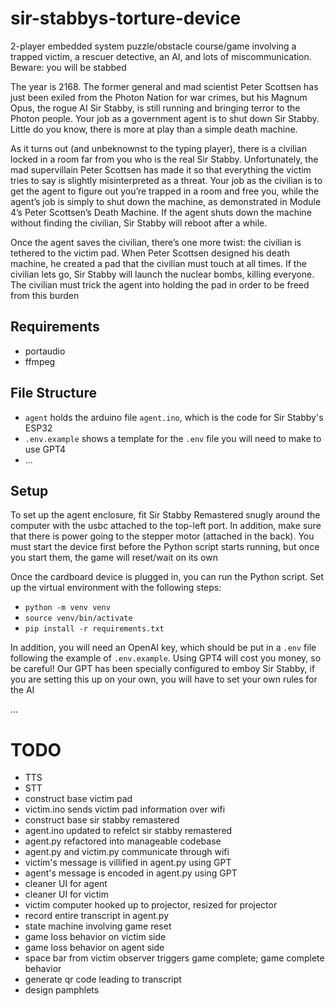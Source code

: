 # sir-stabbys-torture-device

2-player embedded system puzzle/obstacle course/game involving a trapped victim, a rescuer detective, an AI, and lots of miscommunication. Beware: you will be stabbed

The year is 2168. The former general and mad scientist Peter Scottsen has just been exiled from the Photon Nation for war crimes, but his Magnum Opus, the rogue AI Sir Stabby, is still running and bringing terror to the Photon people. Your job as a government agent is to shut down Sir Stabby. Little do you know, there is more at play than a simple death machine.

As it turns out (and unbeknownst to the typing player), there is a civilian locked in a room far from you who is the real Sir Stabby. Unfortunately, the mad supervillain Peter Scottsen has made it so that everything the victim tries to say is slightly misinterpreted as a threat. Your job as the civilian is to get the agent to figure out you’re trapped in a room and free you, while the agent’s job is simply to shut down the machine, as demonstrated in Module 4’s Peter Scottsen’s Death Machine. If the agent shuts down the machine without finding the civilian, Sir Stabby will reboot after a while.

Once the agent saves the civilian, there’s one more twist: the civilian is tethered to the victim pad. When Peter Scottsen designed his death machine, he created a pad that the civilian must touch at all times. If the civilian lets go, Sir Stabby will launch the nuclear bombs, killing everyone. The civilian must trick the agent into holding the pad in order to be freed from this burden

## Requirements

- portaudio
- ffmpeg

## File Structure

- `agent` holds the arduino file `agent.ino`, which is the code for Sir Stabby's ESP32
- `.env.example` shows a template for the `.env` file you will need to make to use GPT4
- ...

## Setup

To set up the agent enclosure, fit Sir Stabby Remastered snugly around the computer with the usbc attached to the top-left port. In addition, make sure that there is power going to the stepper motor (attached in the back). You must start the device first before the Python script starts running, but once you start them, the game will reset/wait on its own

Once the cardboard device is plugged in, you can run the Python script. Set up the virtual environment with the following steps:

- `python -m venv venv`
- `source venv/bin/activate`
- `pip install -r requirements.txt`

In addition, you will need an OpenAI key, which should be put in a `.env` file following the example of `.env.example`. Using GPT4 will cost you money, so be careful! Our GPT has been specially configured to emboy Sir Stabby, if you are setting this up on your own, you will have to set your own rules for the AI

...

# TODO

- TTS
- STT
- construct base victim pad
- victim.ino sends victim pad information over wifi
- construct base sir stabby remastered
- agent.ino updated to refelct sir stabby remastered
- agent.py refactored into manageable codebase
- agent.py and victim.py communicate through wifi
- victim's message is villified in agent.py using GPT
- agent's message is encoded in agent.py using GPT
- cleaner UI for agent
- cleaner UI for victim
- victim computer hooked up to projector, resized for projector
- record entire transcript in agent.py
- state machine involving game reset
- game loss behavior on victim side
- game loss behavior on agent side
- space bar from victim observer triggers game complete; game complete behavior
- generate qr code leading to transcript
- design pamphlets
